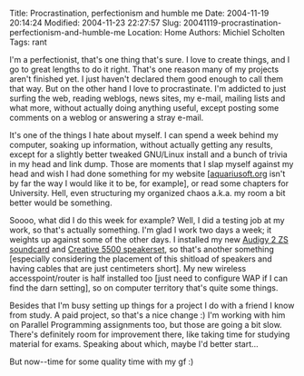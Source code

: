 Title: Procrastination, perfectionism and humble me
Date: 2004-11-19 20:14:24
Modified: 2004-11-23 22:27:57
Slug: 20041119-procrastination-perfectionism-and-humble-me
Location: Home
Authors: Michiel Scholten
Tags: rant

<p>I'm a perfectionist, that's one thing that's sure. I love to create things, and I go to great lengths to do it right. That's one reason many of my projects aren't finished yet. I just haven't declared them good enough to call them that way. But on the other hand I love to procrastinate. I'm addicted to just surfing the web, reading weblogs, news sites, my e-mail, mailing lists and what more, without actually doing anything useful, except posting some comments on a weblog or answering a stray e-mail.</p>
<p>It's one of the things I hate about myself. I can spend a week behind my computer, soaking up information, without actually getting any results, except for a slightly better tweaked GNU/Linux install and a bunch of trivia in my head and link dump. Those are moments that I slap myself against my head and wish I had done something for my website [<a href="/">aquariusoft.org</a> isn't by far the way I would like it to be, for example], or read some chapters for University. Hell, even structuring my organized chaos a.k.a. my room a bit better would be something.</p>
<p>Soooo, what did I do this week for example? Well, I did a testing job at my work, so that's actually something. I'm glad I work two days a week; it weights up against some of the other days. I installed my new <a href="http://www.soundblaster.com/products/audigy2/">Audigy 2 ZS soundcard</a> and <a href="http://us.creative.com/products/product.asp?category=4&amp;subcategory=25&amp;product=990">Creative 5500 speakerset</a>, so that's another something [especially considering the placement of this shitload of speakers and having cables that are just centimeters short]. My new wireless accesspoint/router is half installed too [just need to configure WAP if I can find the darn setting], so on computer territory that's quite some things.</p>
<p>Besides that I'm busy setting up things for a project I do with a friend I know from study. A paid project, so that's a nice change :) I'm working with him on Parallel Programming assignments too, but those are going a bit slow. There's definitely room for improvement there, like taking time for studying material for exams. Speaking about which, maybe I'd better start...</p>
<p>But now--time for some quality time with my gf :)</p>

